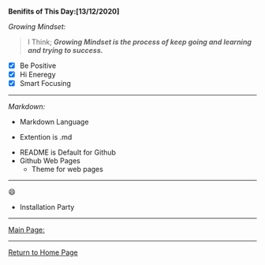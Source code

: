 **Benifits of This Day:[13/12/2020]**

*Growing Mindset:*
> I Think;
***Growing Mindset is the process of keep going and learning and trying to success.***
- [x] Be Positive
- [x] Hi Eneregy
- [x] Smart Focusing

***

*Markdown:*
* Markdown Language 
+ Extention is .md
- README is Default for Github
- Github Web Pages
    + Theme for web pages

***

:smile:
* Installation Party

***

[Main Page:](https://github.com/Mohammad-Nour-Rezek/Reading-Notes)

***

[Return to Home Page](https://mohammad-nour-rezek.github.io/Reading-Notes/)